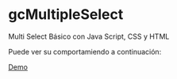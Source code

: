 # gcMultipleSelect
Multi Select Básico con Java Script, CSS y HTML

Puede ver su comportamiendo a continuación:

<a href="https://jsfiddle.net/u2qkwozv/1/embedded/?username=watarutetsuya">Demo</a>
